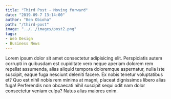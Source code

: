```yaml
---
title: "Third Post - Moving forward"
date: "2019-09-7 13:14:00"
author: "Ben Obioha"
path: "/third-post"
image: "../../images/post2.png"
tags:
- Web Design
- Business News
---
```



Lorem ipsum dolor sit amet consectetur adipisicing elit. Perspiciatis autem corrupti in quibusdam est cupiditate vero neque aperiam dolorem rem repellat assumenda, alias aliquid tempora doloremque aspernatur, nulla iste suscipit, eaque fuga nesciunt deleniti facere. Ex nobis tenetur voluptatibus et? Quo est nihil nobis rem minima at magni, placeat dignissimos libero alias fuga! Perferendis non obcaecati nihil suscipit sequi odit nam dolor consectetur veniam culpa? Natus alias maiores enim.